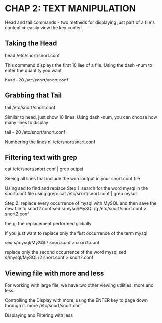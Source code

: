 # CHAP 2: TEXT MANIPULATION

Head and tail commands - two methods for displaying just part of a file's content => easily view the key content

## Taking the Head
head /etc/snort/snort.conf

This command displays the first 10 line of a file. Using the dash -num to enter the quantity you want

head -20 /etc/snort/snort.conf

## Grabbing that Tail
tail /etc/snort/snort.conf

Similar to head, just show 10 lines. Using dash -num, you can choose how many lines to display

tail - 20 /etc/snort/snort.conf

Numbering the lines
nl /etc/snort/snort.conf

## Filtering text with grep
cat /etc/snort/snort.conf | grep output

Seeing all lines that include the word output in your snort.conf file

Using sed to find and replace
Step 1: search for the word mysql in the snort.conf file using grep:
cat /etc/snort/snort.conf | grep mysql

Step 2: replace every occurrence of mysql with MySQL and then save the new file to snort2.conf
sed s/mysql/MySQL/g /etc/snort/snort.conf > snort2.conf

the g: the replacement performed globally

If you just want to replace only the first occurrence of the term mysql

sed s/mysql/MySQL/ snort.conf > snort2.conf

replace only the second occurrence of the word mysql
sed s/mysql/MySQL/2 snort.conf > snort2.conf

## Viewing file with more and less
For working with large file, we have two other viewing utilities: more and less.

Controlling the Display with more, using the ENTER key to page down through it.
more /etc/snort/snort.conf

Displaying and Filtering with less